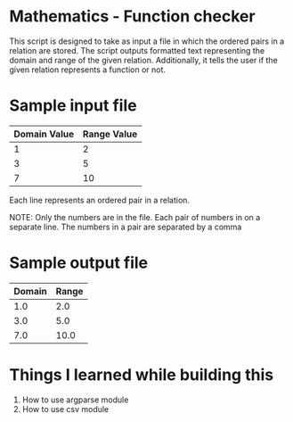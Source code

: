 # Mathematics - Function checker

This script is designed to take as input a file in which the ordered pairs in a relation are stored. The script outputs formatted text representing the domain and range of the given relation. Additionally, it tells the user
if the given relation represents a function or not.

# Sample input file
|Domain Value | Range Value |
|-------------|-------------|
| 1 | 2 |
| 3 | 5 |
| 7 | 10|

Each line represents an ordered pair in a relation.

NOTE: Only the numbers are in the file. Each pair of numbers in on a separate line. The numbers in a pair are separated by a comma

# Sample output file
| Domain | Range |
| ---- | ----- |
| 1.0  |  2.0  |
| 3.0	 | 	5.0  |
| 7.0	 |	10.0 |


# Things I learned while building this
1. How to use argparse module
2. How to use csv module
